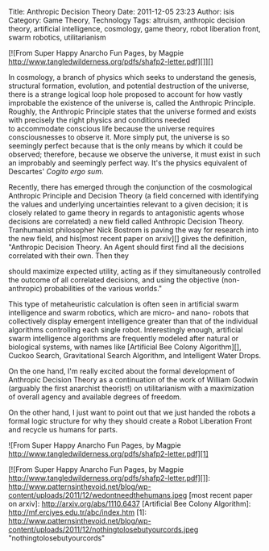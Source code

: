 Title: Anthropic Decision Theory
Date: 2011-12-05 23:23
Author: isis
Category: Game Theory, Technology
Tags: altruism, anthropic decision theory, artificial intelligence, cosmology, game theory, robot liberation front, swarm robotics, utilitarianism

[![From Super Happy Anarcho Fun Pages, by Magpie
http://www.tangledwilderness.org/pdfs/shafp2-letter.pdf][]][]

In cosmology, a branch of physics which seeks to understand the genesis,
structural formation, evolution, and potential destruction of the
universe, there is a strange logical loop hole proposed to account for
how vastly improbable the existence of the universe is, called the
Anthropic Principle. Roughly, the Anthropic Principle states that the
universe formed and exists with precisely the right physics and
conditions needed to accommodate conscious life because the universe
requires consciousnesses to observe it. More simply put, the universe is
so seemingly perfect because that is the only means by which it could be
observed; therefore, because we observe the universe, it must exist in
such an improbably and seemingly perfect way. It's the physics
equivalent of Descartes' *Cogito ergo sum*.

Recently, there has emerged through the conjunction of the cosmological
Anthropic Principle and Decision Theory (a field concerned with
identifying the values and underlying uncertainties relevant to a given
decision; it is closely related to game theory in regards to
antagonistic agents whose decisions are correlated) a new field called
Anthropic Decision Theory. Tranhumanist philosopher Nick Bostrom is
paving the way for research into the new field, and his[most recent
paper on arxiv][] gives the definition, "Anthropic Decision Theory. An
Agent should first find all the decisions correlated with their own.
Then they

should maximize expected utility, acting as if they simultaneously
controlled the outcome of all correlated decisions, and using the
objective (non-anthropic) probabilities of the various worlds."

This type of metaheuristic calculation is often seen in artificial swarm
intelligence and swarm robotics, which are micro- and nano- robots that
collectively display emergent intelligence greater than that of the
individual algorithms controlling each single robot. Interestingly
enough, artificial swarm intelligence algorithms are frequently modeled
after natural or biological systems, with names like [Artificial Bee
Colony Algorithm][], Cuckoo Search, Gravitational Search Algorithm, and
Intelligent Water Drops.

On the one hand, I'm really excited about the formal development of
Anthropic Decision Theory as a continuation of the work of William
Godwin (arguably the first anarchist theorist!) on utilitarianism with a
maximization of overall agency and available degrees of freedom.

On the other hand, I just want to point out that we just handed the
robots a formal logic structure for why they should create a Robot
Liberation Front and recycle us humans for parts.

![From Super Happy Anarcho Fun Pages, by Magpie
http://www.tangledwilderness.org/pdfs/shafp2-letter.pdf][1]

  [From Super Happy Anarcho Fun Pages, by Magpie
  http://www.tangledwilderness.org/pdfs/shafp2-letter.pdf]: http://www.patternsinthevoid.net/blog/wp-content/uploads/2011/12/wedontneedthehumans.jpeg
    "wedontneedthehumans"
  [![From Super Happy Anarcho Fun Pages, by Magpie
  http://www.tangledwilderness.org/pdfs/shafp2-letter.pdf][]]: http://www.patternsinthevoid.net/blog/wp-content/uploads/2011/12/wedontneedthehumans.jpeg
  [most recent paper on arxiv]: http://arxiv.org/abs/1110.6437
  [Artificial Bee Colony Algorithm]: http://mf.erciyes.edu.tr/abc/index.htm
  [1]: http://www.patternsinthevoid.net/blog/wp-content/uploads/2011/12/nothingtolosebutyourcords.jpeg
    "nothingtolosebutyourcords"
